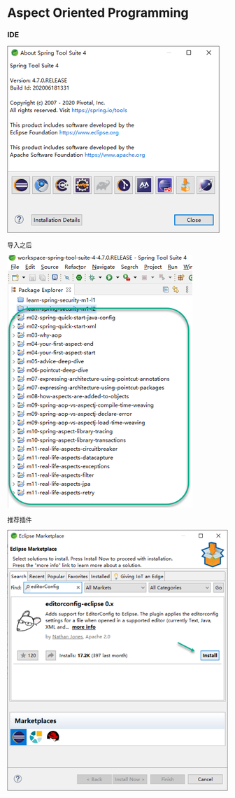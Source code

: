 # Aspect Oriented Programming

### IDE

![image-20200702175145838](/img/image-20200702175145838.png)

导入之后

![image-20200702175313193](/img/image-20200702175313193.png)

推荐插件

![editorConfig](/img/editorConfig.png)